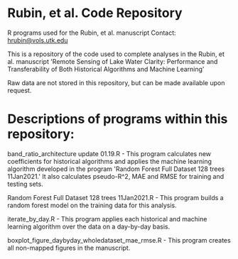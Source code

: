 # Rubin, et al. Code Repository
 R programs used for the Rubin, et al. manuscript
 Contact: hrubin@vols.utk.edu
 
 This is a repository of the code used to complete analyses in the Rubin, et al. manuscript 'Remote Sensing of Lake Water Clarity: Performance and Transferability of Both Historical Algorithms and Machine Learning'
 
 Raw data are not stored in this repository, but can be made available upon request. 
 
# Descriptions of programs within this repository:
 
band_ratio_architecture update 01.19.R - This program calculates new coefficients for historical algorithms and applies the machine learning algorithm developed in the program 'Random Forest Full Dataset 128 trees 11Jan2021.' It also calculates pseudo-R^2, MAE and RMSE for training and testing sets.
 
Random Forest Full Dataset 128 trees 11Jan2021.R - This program builds a random forest model on the training data for this analysis.

iterate_by_day.R - This program applies each historical and machine learning algorithm over the data on a day-by-day basis. 

boxplot_figure_daybyday_wholedataset_mae_rmse.R - This program creates all non-mapped figures in the manuscript.